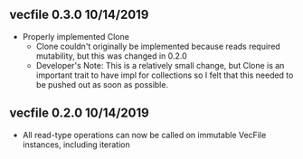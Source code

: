 ## vecfile 0.3.0 10/14/2019
 - Properly implemented Clone
 	- Clone couldn't originally be implemented because reads required mutability, but this was changed in 0.2.0
	- Developer's Note: This is a relatively small change, but Clone is an important trait to have impl for collections so I felt that this needed to be pushed out as soon as possible.

## vecfile 0.2.0 10/14/2019
 - All read-type operations can now be called on immutable VecFile instances, including iteration
